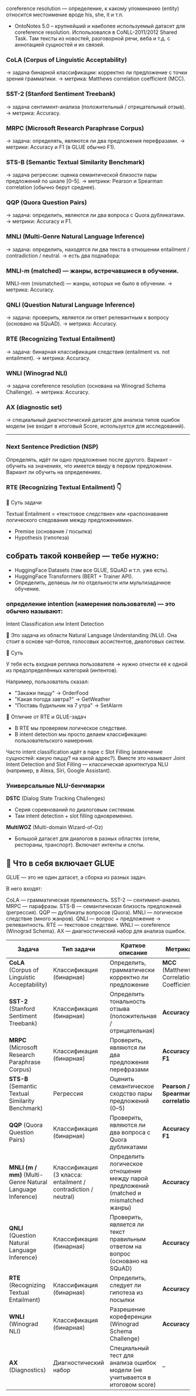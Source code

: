 
coreference resolution — определение, к какому упоминанию (entity) относится местоимение вроде his, she, it и т.п.


* OntoNotes 5.0 – крупнейший и наиболее используемый датасет для coreference resolution. Использовался в CoNLL-2011/2012 Shared Task. Там тексты из новостей, разговорной речи, веба и т.д. с аннотацией сущностей и их связей.


### CoLA (Corpus of Linguistic Acceptability)
→ задача бинарной классификации: корректно ли предложение с точки зрения грамматики.
→ метрика: Matthews correlation coefficient (MCC).

### SST-2 (Stanford Sentiment Treebank)
→ задача сентимент-анализа (положительный / отрицательный отзыв).
→ метрика: Accuracy.

### MRPC (Microsoft Research Paraphrase Corpus)
→ задача: определять, являются ли два предложения перефразами.
→ метрики: Accuracy и F1 (в GLUE обычно F1).

### STS-B (Semantic Textual Similarity Benchmark)
→ задача регрессии: оценка семантической близости пары предложений по шкале [0–5].
→ метрики: Pearson и Spearman correlation (обычно берут среднее).

### QQP (Quora Question Pairs)
→ задача: определить, являются ли два вопроса с Quora дубликатами.
→ метрики: Accuracy и F1.

### MNLI (Multi-Genre Natural Language Inference)
→ задача: определить, находятся ли два текста в отношении entailment / contradiction / neutral.
→ есть два поднабора:

### MNLI-m (matched) — жанры, встречавшиеся в обучении.

MNLI-mm (mismatched) — жанры, которых не было в обучении.
→ метрика: Accuracy.

### QNLI (Question Natural Language Inference)
→ задача: проверить, является ли ответ релевантным к вопросу (основано на SQuAD).
→ метрика: Accuracy.

### RTE (Recognizing Textual Entailment)
→ задача: бинарная классификация следствия (entailment vs. not entailment).
→ метрика: Accuracy.

### WNLI (Winograd NLI)
→ задача coreference resolution (основана на Winograd Schema Challenge).
→ метрика: Accuracy.

### AX (diagnostic set)
→ специальный диагностический датасет для анализа типов ошибок модели (не входит в итоговый Score, используется для исследований).


*********************************************

### Next Sentence Prediction (NSP)
Определять, идёт ли одно предложение после другого. Вариант - обучить на значениях, что имеется ввиду в первом предложении. Вариант ли обучить на определениях.


### RTE (Recognizing Textual Entailment) 👇
🔹 Суть задачи

Textual Entailment = «текстовое следствие» или «распознавание логического следования между предложениями».

* Premise (основание / посылка)
* Hypothesis (гипотеза)


## собрать такой конвейер — тебе нужно:

* HuggingFace Datasets (там все GLUE, SQuAD и т.п. уже есть).
* HuggingFace Transformers (BERT + Trainer API).
* Определить, делаешь ли по отдельности или мультизадачное обучение.


### определение intention (намерения пользователя) — это обычно называют:

Intent Classification или Intent Detection

🔹 Это задача из области Natural Language Understanding (NLU).
Она стоит в основе чат-ботов, голосовых ассистентов, диалоговых систем.

🔹 Суть

У тебя есть входная реплика пользователя → нужно отнести её к одной из предопределённых категорий (интентов).

Например, пользователь сказал:

* "Закажи пиццу" → OrderFood
* "Какая погода завтра?" → GetWeather
* "Поставь будильник на 7 утра" → SetAlarm

🔹 Отличие от RTE и GLUE-задач

* В RTE мы проверяем логическое следствие.
* В intent detection мы просто делаем классификацию пользовательского намерения.


Часто intent classification идёт в паре с Slot Filling (извлечение сущностей: какую пиццу? на какой адрес?).
Вместе это называют Joint Intent Detection and Slot Filling — классическая архитектура NLU (например, в Alexa, Siri, Google Assistant).


### Универсальные NLU-бенчмарки

**DSTC** (Dialog State Tracking Challenges)

* Серия соревнований по диалоговым системам.
* Там intent detection + slot filling одновременно.

**MultiWOZ** (Multi-domain Wizard-of-Oz)

* Большой датасет для диалогов в разных областях (отели, рестораны, транспорт). Включает интенты и слоты.


## 🔹 Что в себя включает GLUE

GLUE — это не один датасет, а сборка из разных задач.

В него входят:

CoLA — грамматическая приемлемость.
SST-2 — сентимент-анализ.
MRPC — парафразы.
STS-B — семантическая близость предложений (регрессия).
QQP — дубликаты вопросов (Quora).
MNLI — логическое следствие (много жанров).
QNLI — вопрос + предложение → релевантность.
RTE — текстовое следствие.
WNLI — coreference (Winograd Schema).
AX — диагностический набор для анализа ошибок.


| Задача                                                     | Тип задачи                                                     | Краткое описание                                                                     | Метрика                                    |
| ---------------------------------------------------------- | -------------------------------------------------------------- | ------------------------------------------------------------------------------------ | ------------------------------------------ |
| **CoLA** (Corpus of Linguistic Acceptability)              | Классификация (бинарная)                                       | Определить, грамматически корректно ли предложение                                   | **MCC** (Matthews Correlation Coefficient) |
| **SST-2** (Stanford Sentiment Treebank)                    | Классификация (бинарная)                                       | Определить тональность отзыва (положительная / отрицательная)                        | **Accuracy**                               |
| **MRPC** (Microsoft Research Paraphrase Corpus)            | Классификация (бинарная)                                       | Проверить, являются ли два предложения перефразами                                   | **Accuracy / F1**                          |
| **STS-B** (Semantic Textual Similarity Benchmark)          | Регрессия                                                      | Оценить семантическое сходство пары предложений (0–5)                                | **Pearson / Spearman correlation**         |
| **QQP** (Quora Question Pairs)                             | Классификация (бинарная)                                       | Проверить, являются ли два вопроса с Quora дубликатами                               | **Accuracy / F1**                          |
| **MNLI (m / mm)** (Multi-Genre Natural Language Inference) | Классификация (3 класса: entailment / contradiction / neutral) | Определить логическое отношение между парой предложений (matched и mismatched жанры) | **Accuracy**                               |
| **QNLI** (Question Natural Language Inference)             | Классификация (бинарная)                                       | Проверить, является ли текст правильным ответом на вопрос (основано на SQuAD)        | **Accuracy**                               |
| **RTE** (Recognizing Textual Entailment)                   | Классификация (бинарная)                                       | Определить, следует ли гипотеза из посылки                                           | **Accuracy**                               |
| **WNLI** (Winograd NLI)                                    | Классификация (бинарная)                                       | Разрешение кореференции (Winograd Schema Challenge)                                  | **Accuracy**                               |
| **AX** (Diagnostics)                                       | Диагностический набор                                          | Специальный тест для анализа ошибок модели (не учитывается в итоговом score)         | –                                          |
